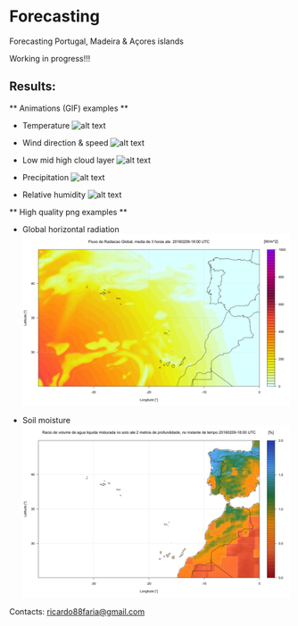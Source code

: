 # Forecasting
Forecasting Portugal, Madeira & Açores islands

Working in progress!!!

## Results:


** Animations (GIF) examples **

* Temperature
![alt text](obs/TMP_20160209-18.gif)

* Wind direction & speed
![alt text](obs/WINDM_20160209-18.gif)

* Low mid high cloud layer
![alt text](obs/TCDC_tot_20160208-12.gif)

* Precipitation
![alt text](obs/PREC_20160209-18.gif)

* Relative humidity
![alt text](obs/HR_20160209-18.gif)


** High quality png examples **

* Global horizontal radiation
![alt text](obs/DSWRF_20160209-18.png)

* Soil moisture
![alt text](obs/SOILL_20160209-18.png)

Contacts:
<ricardo88faria@gmail.com>
